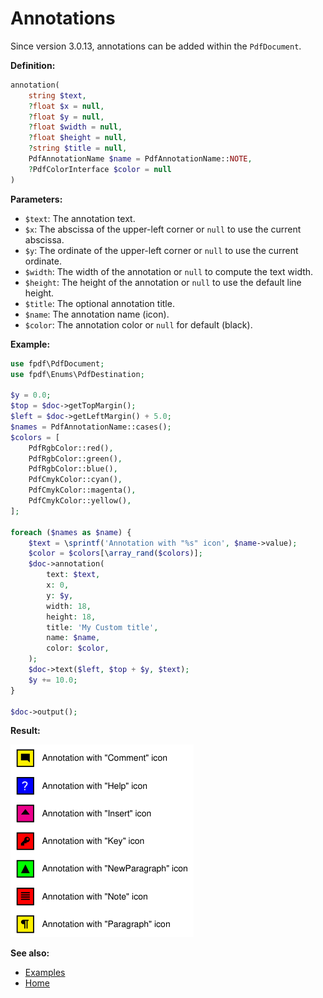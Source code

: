 # Annotations

Since version 3.0.13, annotations can be added within the `PdfDocument`.

**Definition:**

```php
annotation(
    string $text,
    ?float $x = null,
    ?float $y = null,
    ?float $width = null,
    ?float $height = null,
    ?string $title = null,
    PdfAnnotationName $name = PdfAnnotationName::NOTE,
    ?PdfColorInterface $color = null
)
```

**Parameters:**

- `$text`: The annotation text.
- `$x`: The abscissa of the upper-left corner or `null` to use the current
  abscissa.
- `$y`: The ordinate of the upper-left corner or `null` to use the current
  ordinate.
- `$width`: The width of the annotation or `null` to compute the text width.
- `$height`: The height of the annotation or `null` to use the default line
  height.
- `$title`: The optional annotation title.
- `$name`: The annotation name (icon).
- `$color`: The annotation color or `null` for default (black).

**Example:**

```php
use fpdf\PdfDocument;
use fpdf\Enums\PdfDestination;

$y = 0.0;
$top = $doc->getTopMargin();
$left = $doc->getLeftMargin() + 5.0;
$names = PdfAnnotationName::cases();
$colors = [
    PdfRgbColor::red(),
    PdfRgbColor::green(),
    PdfRgbColor::blue(),
    PdfCmykColor::cyan(),
    PdfCmykColor::magenta(),
    PdfCmykColor::yellow(),    
];

foreach ($names as $name) {
    $text = \sprintf('Annotation with "%s" icon', $name->value);
    $color = $colors[\array_rand($colors)];
    $doc->annotation(
        text: $text,
        x: 0,
        y: $y,
        width: 18,
        height: 18,
        title: 'My Custom title',
        name: $name,
        color: $color,
    );
    $doc->text($left, $top + $y, $text);
    $y += 10.0;
}

$doc->output();
```

**Result:**

![Result](images/annotations.png)

**See also:**

- [Examples](examples.md)
- [Home](../README.md)
